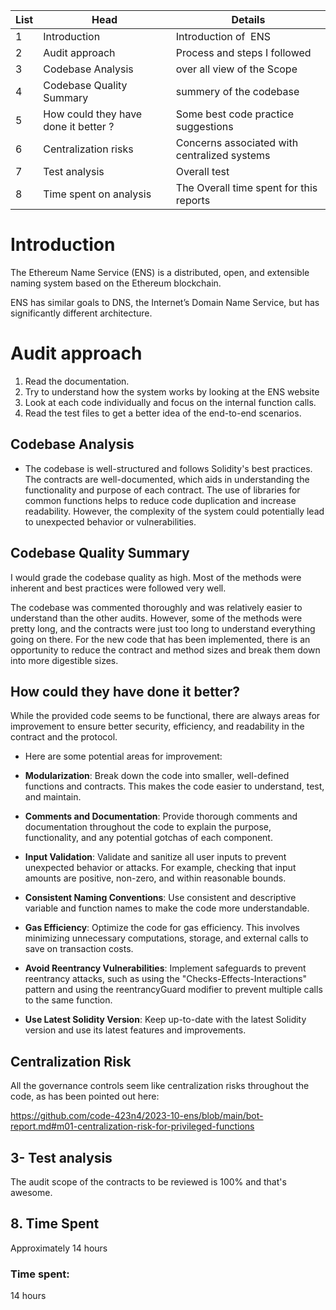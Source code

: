 | List | Head | Details |
| --- | --- | --- |
| 1   | Introduction | Introduction of  ENS |
| 2   | Audit approach | Process and steps I followed |
| 3   | Codebase Analysis | over all view of the Scope |
| 4   | Codebase Quality Summary | summery of the codebase |
| 5   | How could they have done it better ? | Some best code practice suggestions |
| 6   | Centralization risks | Concerns associated with centralized systems |
| 7   | Test analysis | Overall test |
| 8   | Time spent on analysis | The Overall time spent for this reports |

# Introduction

The Ethereum Name Service (ENS) is a distributed, open, and extensible naming system based on the Ethereum blockchain.

ENS has similar goals to DNS, the Internet’s Domain Name Service, but has significantly different architecture.

# Audit approach

1.  Read the documentation.
2.  Try to understand how the system works by looking at the ENS website
3.  Look at each code individually and focus on the internal function calls.
4.  Read the test files to get a better idea of the end-to-end scenarios.

## Codebase Analysis

- The codebase is well-structured and follows Solidity's best practices. The contracts are well-documented, which aids in understanding the functionality and purpose of each contract. The use of libraries for common functions helps to reduce code duplication and increase readability. However, the complexity of the system could potentially lead to unexpected behavior or vulnerabilities.

## Codebase Quality Summary

I would grade the codebase quality as high. Most of the methods were inherent and best practices were followed very well.

The codebase was commented thoroughly and was relatively easier to understand than the other audits. However, some of the methods were pretty long, and the contracts were just too long to understand everything going on there. For the new code that has been implemented, there is an opportunity to reduce the contract and method sizes and break them down into more digestible sizes.

## How could they have done it better?

While the provided code seems to be functional, there are always areas for improvement to ensure better security, efficiency, and readability in the contract and the protocol.

- Here are some potential areas for improvement:
    
- **Modularization**: Break down the code into smaller, well-defined functions and contracts. This makes the code easier to understand, test, and maintain.
    
- **Comments and Documentation**: Provide thorough comments and documentation throughout the code to explain the purpose, functionality, and any potential gotchas of each component.
    
- **Input Validation**: Validate and sanitize all user inputs to prevent unexpected behavior or attacks. For example, checking that input amounts are positive, non-zero, and within reasonable bounds.
    
- **Consistent Naming Conventions**: Use consistent and descriptive variable and function names to make the code more understandable.
    
- **Gas Efficiency**: Optimize the code for gas efficiency. This involves minimizing unnecessary computations, storage, and external calls to save on transaction costs.
    
- **Avoid Reentrancy Vulnerabilities**: Implement safeguards to prevent reentrancy attacks, such as using the "Checks-Effects-Interactions" pattern and using the reentrancyGuard modifier to prevent multiple calls to the same function.
    
- **Use Latest Solidity Version**: Keep up-to-date with the latest Solidity version and use its latest features and improvements.
    

## Centralization Risk

All the governance controls seem like centralization risks throughout the code, as has been pointed out here:

https://github.com/code-423n4/2023-10-ens/blob/main/bot-report.md#m01-centralization-risk-for-privileged-functions

## 3- Test analysis

The audit scope of the contracts to be reviewed is 100% and that's awesome.

## 8\. Time Spent

Approximately 14 hours

### Time spent:
14 hours